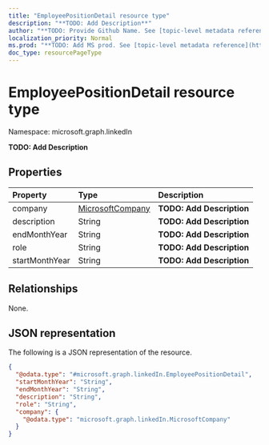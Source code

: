 ```yaml
---
title: "EmployeePositionDetail resource type"
description: "**TODO: Add Description**"
author: "**TODO: Provide Github Name. See [topic-level metadata reference](https://msgo.azurewebsites.net/add/document/guidelines/metadata.html#topic-level-metadata)**"
localization_priority: Normal
ms.prod: "**TODO: Add MS prod. See [topic-level metadata reference](https://msgo.azurewebsites.net/add/document/guidelines/metadata.html#topic-level-metadata)**"
doc_type: resourcePageType
---
```


# EmployeePositionDetail resource type

Namespace: microsoft.graph.linkedIn

**TODO: Add Description**

## Properties
|Property|Type|Description|
|:---|:---|:---|
|company|[MicrosoftCompany](../resources/linkedin-microsoftcompany.md)|**TODO: Add Description**|
|description|String|**TODO: Add Description**|
|endMonthYear|String|**TODO: Add Description**|
|role|String|**TODO: Add Description**|
|startMonthYear|String|**TODO: Add Description**|

## Relationships
None.

## JSON representation
The following is a JSON representation of the resource.
<!-- {
  "blockType": "resource",
  "@odata.type": "microsoft.graph.linkedIn.EmployeePositionDetail"
}
-->
``` json
{
  "@odata.type": "#microsoft.graph.linkedIn.EmployeePositionDetail",
  "startMonthYear": "String",
  "endMonthYear": "String",
  "description": "String",
  "role": "String",
  "company": {
    "@odata.type": "microsoft.graph.linkedIn.MicrosoftCompany"
  }
}
```

